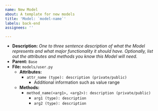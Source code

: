 ```yaml
---
name: New Model
about: A template for new models
title: 'Model: `model-name`'
labels: back-end
assignees: ''

---
```


* **Description:** _One to three sentence description of what the Model represents and what major functionality it should have. Optionally, list out the attributes and methods you know this Model will need._
* **Parent:** `Base`
* **File:** `models/user.py`
    * **Attributes:**
        * `attr_name (type): description (private/public)`
            * Additional information such as value range
    * **Methods:**
        * `method_name(<arg1>, <arg2>): description (private/public)`
            * `arg1 (type): description`
            * `arg2 (type): description`
